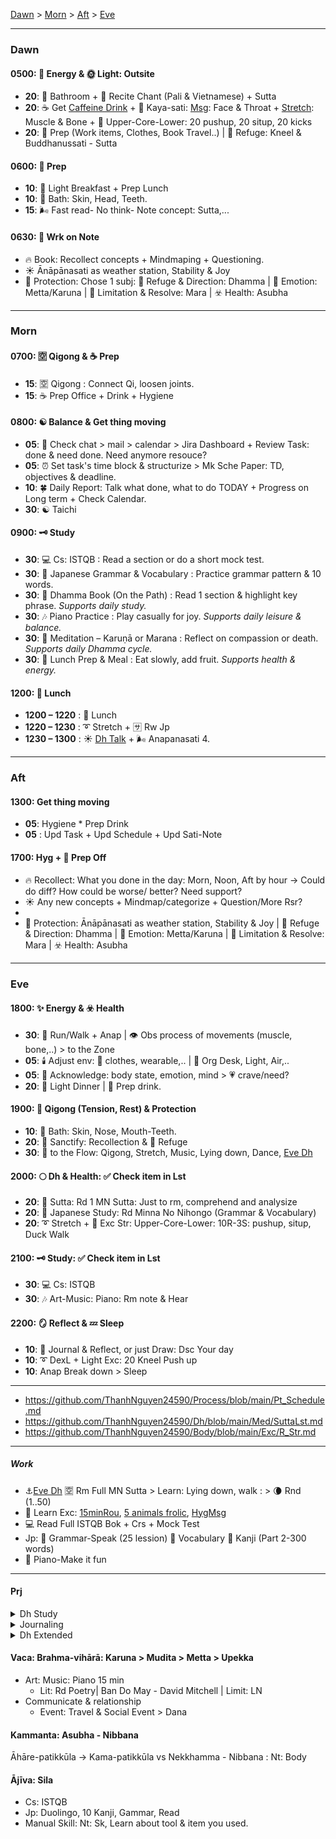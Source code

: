 [Dawn](#Dawn) > [Morn](#Morn) > [Aft](#Aft) > [Eve](#Eve)  </br>

---
### Dawn
#### 0500: 🌄 Energy & 🌞 Light: Outsite
- **20**: 🚽 Bathroom + 🎼 Recite Chant (Pali & Vietnamese) + Sutta
- **20**: ☕ Get [Caffeine Drink](https://github.com/ThanhNguyen24590/Body/blob/main/Food/Drink-Supplement.md) + 🔅 Kaya-sati: [Msg](https://github.com/ThanhNguyen24590/Body/blob/main/Exc/lstMsg.md): Face & Throat + [Stretch](https://github.com/ThanhNguyen24590/Body/blob/main/Exc/R_DexL.md): Muscle & Bone + 💪 Upper-Core-Lower: 20 pushup, 20 situp, 20 kicks
- **20**: 🐜 Prep (Work items, Clothes, Book Travel..) | 🙏 Refuge: Kneel & Buddhanussati - Sutta

#### 0600: 👔 Prep
- **10**: 🍵 Light Breakfast + Prep Lunch
- **10**: 🚿 Bath: Skin, Head, Teeth.
- **15**: 🌬️ Fast read- No think- Note concept: Sutta,...

#### 0630: 🚌 Wrk on Note
- 🔥 Book: Recollect concepts + Mindmaping + Questioning.
- ☀️ Ānāpānasati as weather station, Stability & Joy
- 🔵 Protection: Chose 1 subj: 🙏 Refuge & Direction: Dhamma | 🌌 Emotion: Metta/Karuna | 🍖 Limitation & Resolve: Mara | ☣️ Health: Asubha

---
### Morn
#### 0700: 🈳 Qigong & ☕ Prep
- **15**: 🈳 Qigong : Connect Qi, loosen joints.
- **15**: ☕ Prep Office + Drink + Hygiene

#### 0800: ☯️ Balance & Get thing moving
- **05**: 🎯 Check chat > mail > calendar > Jira Dashboard + Review Task: done & need done. Need anymore resouce?
- **05**: ⏰ Set task's time block & structurize > Mk Sche Paper: TD, objectives & deadline.
- **10**: 🍀 Daily Report: Talk what done, what to do TODAY + Progress on Long term + Check Calendar.  
- **30**: ☯️ Taichi

#### 0900: 🗝️ Study
- **30**: 💻 Cs: ISTQB : Read a section or do a short mock test.  
- **30**: 🎐 Japanese Grammar & Vocabulary : Practice grammar pattern & 10 words.
- **30**: 📖 Dhamma Book (On the Path) : Read 1 section & highlight key phrase. *Supports daily study.*  
- **30**: 🎶 Piano Practice : Play casually for joy. *Supports daily leisure & balance.*  
- **30**: 🧘 Meditation – Karuṇā or Marana : Reflect on compassion or death. *Supports daily Dhamma cycle.*  
- **30**: 🥗 Lunch Prep & Meal : Eat slowly, add fruit. *Supports health & energy.*  

#### 1200: 🥗 Lunch
- **1200 – 1220** : 🥗 Lunch
- **1220 – 1230** : ➰ Stretch + 🈂️ Rw Jp
- **1230 – 1300** : ☀️ [Dh Talk](https://www.dhammatalks.org/audio/morning/) + 🌬️ Anapanasati 4.

---
### Aft
#### 1300: Get thing moving
- **05**: Hygiene * Prep Drink
- **05** : Upd Task + Upd Schedule + Upd Sati-Note

#### 1700: Hyg + 🚌 Prep Off
- 🔥 Recollect: What you done in the day: Morn, Noon, Aft by hour -> Could do diff? How could be worse/ better? Need support?
- ☀ Any new concepts + Mindmap/categorize + Question/More Rsr?
-  
- 🔵 Protection: Ānāpānasati as weather station, Stability & Joy | 🙏 Refuge & Direction: Dhamma | 🌌 Emotion: Metta/Karuna | 🍖 Limitation & Resolve: Mara | ☣️ Health: Asubha

---
### Eve
#### 1800: ✨ Energy & ☣️ Health
- **30**: 🚶 Run/Walk + Anap | 👁️ Obs process of movements (muscle, bone,..) > to the Zone 
- **05**: 🕯️ Adjust env: 👅 clothes, wearable,.. | 🏡 Org Desk, Light, Air,.. 
- **05**: 🔅 Acknowledge: body state, emotion, mind > 💗 crave/need?
- **20**: 🍲 Light Dinner | 🍷 Prep drink.

#### 1900: 🧿 Qigong (Tension, Rest) & Protection
- **10**: 🚿 Bath: Skin, Nose, Mouth-Teeth.
- **20**: 🌿 Sanctify: Recollection & 🙏 Refuge
- **30**: 🎼 to the Flow: Qigong, Stretch, Music, Lying down, Dance, [Eve Dh](https://www.dhammatalks.org/audio/evening/) 

#### 2000: 🌕 Dh & Health: ✅ Check item in Lst
- **20**: 📖 Sutta: Rd 1 MN Sutta: Just to rm, comprehend and analysize 
- **20**: 🎐 Japanese Study: Rd Minna No Nihongo (Grammar & Vocabulary)
- **20**: ➰ Stretch + 💪 Exc Str: Upper-Core-Lower: 10R-3S: pushup, situp, Duck Walk

#### 2100: 🗝️ Study: ✅ Check item in Lst
- **30**: 💻 Cs: ISTQB
- **30**: 🎶 Art-Music: Piano: Rm note & Hear

#### 2200: 🪞 Reflect & 💤 Sleep
- **10**: 📓 Journal & Reflect, or just Draw: Dsc Your day
- **10**: ➰ DexL + Light Exc: 20 Kneel Push up
- **10**: Anap Break down > Sleep

---
+ https://github.com/ThanhNguyen24590/Process/blob/main/Pt_Schedule.md
+ https://github.com/ThanhNguyen24590/Dh/blob/main/Med/SuttaLst.md
+ https://github.com/ThanhNguyen24590/Body/blob/main/Exc/R_Str.md
---
##### Work
+ :anchor:[Eve Dh](https://www.dhammatalks.org/audio/evening/) :u7a7a: Rm Full MN Sutta > Learn: Lying down, walk : > :waning_crescent_moon: Rnd (1..50)
+ :muscle: Learn Exc: [15minRou](https://github.com/ThanhNguyen24590/Process/blob/main/Body/15minRou.md), [5 animals frolic](https://github.com/ThanhNguyen24590/Process/blob/main/Body/5-Animals.md), [HygMsg](https://github.com/ThanhNguyen24590/Process/blob/main/Body/HygMsg.md)
+ :computer: Read Full ISTQB Bok + Crs + Mock Test
+ Jp: :fallen_leaf: Grammar-Speak (25 lession) :cherry_blossom: Vocabulary :mount_fuji: Kanji (Part 2-300 words)
+ :musical_keyboard: Piano-Make it fun  

---
#### Prj
<details><summary>Dh Study</summary>

Daily
+ Rm & Org TriPitaka: Rd [MN 1](https://suttacentral.net/mn-mulapannasa) | [Ls](https://www.paliaudio.com/majjhima-nikaya) | Rsr Pali -> Vid Sutta
+ Chant (Find Chant zone with suitable rythm), Dh Talk ([Morn Short](https://www.dhammatalks.org/audio/morning/), [Eve](https://www.dhammatalks.org/audio/evening/)), Med
+ Rd: [stg On The Path](https://www.dhammatalks.org/books/OnThePath/Section0001.html)

Weekly
+ [Med Guide](https://www.dhammatalks.org/mp3_guidedMed_index.html)
+ Long Talk: [Lecture](https://www.dhammatalks.org/audio/lectures/), [Ajahn Sujato](https://bswa.org/teachings/?teaching_topic=0&teacher=585&media_type=&keywords=), [Ajahn Brahm](https://bswa.org/teachings/?teaching_topic=0&teacher=564&media_type=&keywords=)
+ Rsr: Csr: Early Meditation + Ajahn Brahmamavaso, ...
  + Neuroscience, Psychology & Science of Mind: Robert M. Sapolsky - Behave (Lib>NonFic.Mind),
  + Wiki: https://en.wikipedia.org/wiki/Emotion
</details>
<details><summary>Journaling</summary>

+ Hour start: Mk sche & goal for each hour.
+ Hour end: Log Emotion  & Check Progress > Journaling > Rw & Upd Process
</details>

<details>
  <summary>Dh Extended</summary>
+ Expand [Kammaṭṭhāna](https://en.wikipedia.org/wiki/Kamma%E1%B9%AD%E1%B9%ADh%C4%81na)
+ Rd [stg Mindful of the Body](https://www.dhammatalks.org/books/MindfulBody/Section0001.html)
+ Ls Dhamma talk, Med Guide > Med : Thai forest tradition: Thanissaro, Ajahn Brahm, Ajahn Sujato,...
+ Myanmar tradition, Buddhism Academia, History & Nonfiction : Pa Auk, Bikkhu Bodhi, Culadasa,..+ : Why Buddhism is true
+ Eastern Philosophy: Mahayana, vajrayana, secular Buddhism, Chinese philosophy, Indian philosophy
+ Philosophy of mind: Western philosophy
+  Productivity: Learning how to learn, time mng.
</details>



#### Vaca: Brahma-vihārā: Karuna > Mudita > Metta > Upekka
+ Art: Music: Piano 15 min
  + Lit: Rd Poetry| Ban Do May - David Mitchell | Limit: LN
+ Communicate & relationship
  + Event: Travel & Social Event > Dana
#### Kammanta: Asubha - Nibbana 
Āhāre-patikkūla -> Kama-patikkūla vs Nekkhamma - Nibbana : Nt: Body
#### Ājīva: Sila
+ Cs: ISTQB
+ Jp: Duolingo, 10 Kanji, Gammar, Read
+ Manual Skill: Nt: Sk, Learn about tool & item you used.










































